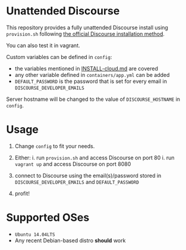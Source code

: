 
# Unattended Discourse 

This repository provides a fully unattended Discourse install using `provision.sh` following [the official Discourse installation method](https://github.com/discourse/discourse/blob/master/docs/INSTALL-cloud.md).


You can also test it in vagrant.

Custom variables can be defined in `config`:

- the variables mentioned in [INSTALL-cloud.md](https://github.com/discourse/discourse/blob/master/docs/INSTALL-cloud.md) are covered
- any other variable defined in `containers/app.yml` can be added
- `DEFAULT_PASSWORD` is the password that is set for every email in `DISCOURSE_DEVELOPER_EMAILS`

Server hostname will be changed to the value of `DISCOURSE_HOSTNAME` in `config`.

# Usage

1. Change `config` to fit your needs.

2. Either:
   i. run `provision.sh` and access Discourse on port 80
   i. run `vagrant up` and access Discourse on port 8080

3. connect to Discourse using the email(s)/password stored in `DISCOURSE_DEVELOPER_EMAILS` and `DEFAULT_PASSWORD`

4. profit!

# Supported OSes

- `Ubuntu 14.04LTS`
- Any recent Debian-based distro **should** work

